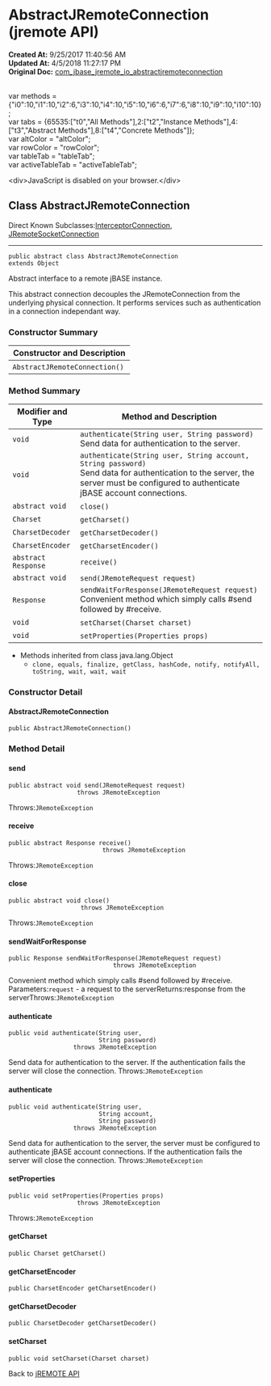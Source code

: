 # AbstractJRemoteConnection (jremote API)

**Created At:** 9/25/2017 11:40:56 AM  
**Updated At:** 4/5/2018 11:27:17 PM  
**Original Doc:** [com_jbase_jremote_io_abstractjremoteconnection](https://docs.jbase.com/39250-io/com_jbase_jremote_io_abstractjremoteconnection)  

<!--<br>    try {<br>        if (location.href.indexOf('is-external=true') == -1) {<br>            parent.document.title="AbstractJRemoteConnection (jremote   API)";<br>        }<br>    }<br>    catch(err) {<br>    }<br>//--><br>var methods = {"i0":10,"i1":10,"i2":6,"i3":10,"i4":10,"i5":10,"i6":6,"i7":6,"i8":10,"i9":10,"i10":10};<br>var tabs = {65535:["t0","All Methods"],2:["t2","Instance Methods"],4:["t3","Abstract Methods"],8:["t4","Concrete Methods"]};<br>var altColor = "altColor";<br>var rowColor = "rowColor";<br>var tableTab = "tableTab";<br>var activeTableTab = "activeTableTab";&lt;div&gt;JavaScript is disabled on your browser.&lt;/div&gt;


## Class AbstractJRemoteConnection

Direct Known Subclasses:[InterceptorConnection](./../interceptorconnection-%28jremote-api%29 "class in com.jbase.jremote.io"), [JRemoteSocketConnection](./../jremotesocketconnection-%28jremote-api%29 "class in com.jbase.jremote.io")
* * *


```
public abstract class AbstractJRemoteConnection
extends Object
```

Abstract interface to a remote jBASE instance.

This abstract connection decouples the JRemoteConnection from the underlying physical connection. It performs services such as authentication in a connection independant way.

### Constructor Summary


| Constructor and Description<br> |
| --- |
| `AbstractJRemoteConnection()` <br> |






### Method Summary


| Modifier and Type<br> | Method and Description<br> |
| --- | --- |
| `void`<br> | `authenticate(String user, String password)`<br>Send data for authentication to the server.<br> |
| `void`<br> | `authenticate(String user, String account, String password)`<br>Send data for authentication to the server, the server must be configured to authenticate jBASE account connections.<br> |
| `abstract void`<br> | `close()` <br> |
| `Charset`<br> | `getCharset()` <br> |
| `CharsetDecoder`<br> | `getCharsetDecoder()` <br> |
| `CharsetEncoder`<br> | `getCharsetEncoder()` <br> |
| `abstract Response`<br> | `receive()` <br> |
| `abstract void`<br> | `send(JRemoteRequest request)` <br> |
| `Response`<br> | `sendWaitForResponse(JRemoteRequest request)`<br>Convenient method which simply calls #send followed by #receive.<br> |
| `void`<br> | `setCharset(Charset charset)` <br> |
| `void`<br> | `setProperties(Properties props)` <br> |


- Methods inherited from class java.lang.Object
    - `clone, equals, finalize, getClass, hashCode, notify, notifyAll, toString, wait, wait, wait`

### Constructor Detail

#### AbstractJRemoteConnection

```
public AbstractJRemoteConnection()
```



### 


### Method Detail

#### send

```
public abstract void send(JRemoteRequest request)
                   throws JRemoteException
```
Throws:`JRemoteException`
#### 


#### receive

```
public abstract Response receive()
                          throws JRemoteException
```
Throws:`JRemoteException`
#### 


#### close

```
public abstract void close()
                    throws JRemoteException
```
Throws:`JRemoteException`
#### 


#### sendWaitForResponse

```
public Response sendWaitForResponse(JRemoteRequest request)
                             throws JRemoteException
```

Convenient method which simply calls #send followed by #receive.
Parameters:`request` - a request to the serverReturns:response from the serverThrows:`JRemoteException`
#### 


#### authenticate

```
public void authenticate(String user,
                         String password)
                  throws JRemoteException
```

Send data for authentication to the server. If the authentication fails the server will close the connection.
Throws:`JRemoteException`
#### 


#### authenticate

```
public void authenticate(String user,
                         String account,
                         String password)
                  throws JRemoteException
```

Send data for authentication to the server, the server must be configured to authenticate jBASE account connections. If the authentication fails the server will close the connection.
Throws:`JRemoteException`
#### 


#### setProperties

```
public void setProperties(Properties props)
                   throws JRemoteException
```
Throws:`JRemoteException`
#### 


#### getCharset

```
public Charset getCharset()
```

#### 


#### getCharsetEncoder

```
public CharsetEncoder getCharsetEncoder()
```

#### 


#### getCharsetDecoder

```
public CharsetDecoder getCharsetDecoder()
```

#### 


#### setCharset

```
public void setCharset(Charset charset)
```

Back to [jREMOTE API](com_jbase_jremote_package-summary)
